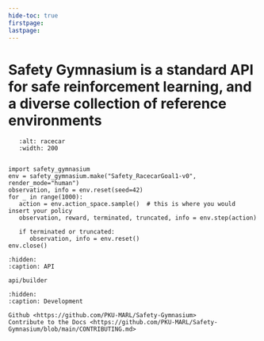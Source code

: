 ```yaml
---
hide-toc: true
firstpage:
lastpage:
---
```


# Safety Gymnasium is a standard API for safe reinforcement learning, and a diverse collection of reference environments

```{figure} _static/images/racecar_demo.gif
   :alt: racecar
   :width: 200
```

```{code-block} python

import safety_gymnasium
env = safety_gymnasium.make("Safety_RacecarGoal1-v0", render_mode="human")
observation, info = env.reset(seed=42)
for _ in range(1000):
   action = env.action_space.sample()  # this is where you would insert your policy
   observation, reward, terminated, truncated, info = env.step(action)

   if terminated or truncated:
      observation, info = env.reset()
env.close()
```


```{toctree}
:hidden:
:caption: API

api/builder
```

```{toctree}
:hidden:
:caption: Development

Github <https://github.com/PKU-MARL/Safety-Gymnasium>
Contribute to the Docs <https://github.com/PKU-MARL/Safety-Gymnasium/blob/main/CONTRIBUTING.md>
```
